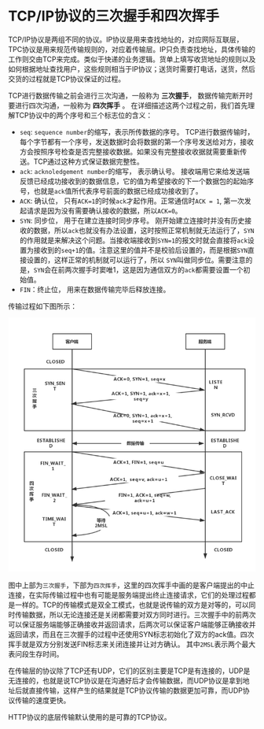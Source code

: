 # TCP/IP协议的三次握手和四次挥手
TCP/IP协议是两组不同的协议。IP协议是用来查找地址的，对应网际互联层，TPC协议是用来规范传输规则的，对应着传输层。IP只负责查找地址，具体传输的工作则交由TCP来完成。类似于快递的业务逻辑。货单上填写收货地址的规则以及如何根据地址查找用户，这些规则相当于IP协议；送货时需要打电话，送货，然后交货的过程就是TCP协议保证的过程。

TCP进行数据传输之前会进行三次沟通，一般称为 **三次握手**， 数据传输完断开时要进行四次沟通，一般称为 **四次挥手** 。 在详细描述这两个过程之前，我们首先理解TCP协议中的两个序号和三个标志位的含义：

- `seq`: `sequence number`的缩写，表示所传数据的序号。 TCP进行数据传输时，每个字节都有一个序号，发送数据时会将数据的第一个序号发送给对方，接收方会按照序号检查是否完整接收数据。如果没有完整接收收据就需要重新传送。TCP通过这种方式保证数据完整性。
- `ack`: `acknoledgement number`的缩写， 表示确认号。 接收端用它来给发送端反馈已经成功接收到的数据信息，它的值为希望接收的下一个数据包的起始序号，也就是`ack`值所代表序号前面的数据已经成功接收到了。
- `ACK`: 确认位， 只有`ACK=1`的时候`ack`才起作用。正常通信时`ACK = 1`, 第一次发起请求是因为没有需要确认接收的数据，所以`ACK=0`。
- `SYN`: 同步位， 用于在建立连接时同步序号。 刚开始建立连接时并没有历史接收的数据，所以`ack`也就没有办法设置，这时按照正常机制就无法运行了，`SYN`的作用就是来解决这个问题。当接收端接收到`SYN=1`的报文时就会直接将`ack`设置为接收到的`seq+1`的值。注意这里的值并不是校验后设置的，而是根据`SYN`直接设置的，这样正常的机制就可以运行了，所以	`SYN`叫做同步位。需要注意的是，`SYN`会在前两次握手时窦唯1，这是因为通信双方的`ack`都需要设置一个初始值。
- `FIN`：终止位， 用来在数据传输完毕后释放连接。

传输过程如下图所示：


![tcp_three_four](./images/tcp_three_four.png)

图中上部为`三次握手`，下部为`四次挥手`，这里的四次挥手中画的是客户端提出的中止连接，在实际传输过程中也有可能是服务端提出终止连接请求，它们的处理过程都是一样的。TCP的传输模式是双全工模式，也就是说传输的双方是对等的，可以同时传输数据，所以无论连接还是关闭都需要对双方同时进行。三次握手中的前两次可以保证服务端能够正确接收并返回请求，后两次可以保证客户端能够正确接收并返回请求，而且在三次握手的过程中还使用SYN标志初始化了双方的ack值。四次挥手就是双方分别发送FIN标志来关闭连接并让对方确认。 其中`2MSL`表示两个最大表问段生存时间。

在传输层的协议除了TCP还有UDP，它们的区别主要是TCP是有连接的，UDP是无连接的，也就是说TCP协议是在沟通好后才会传输数据，而UDP协议是拿到地址后就直接传输，这样产生的结果就是TCP协议传输的数据更加可靠，而UDP协议传输的速度更快。

HTTP协议的底层传输默认使用的是可靠的TCP协议。
